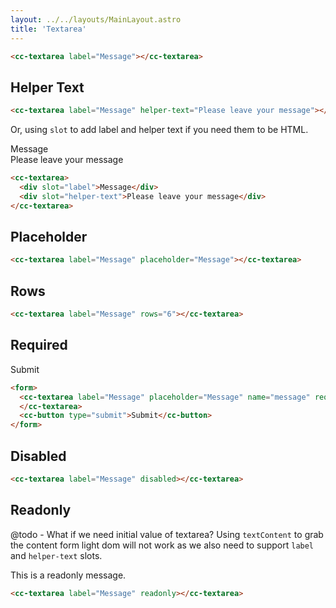 ```yaml
---
layout: ../../layouts/MainLayout.astro
title: 'Textarea'
---
```


<div class="preview" style="display: block;">
  <cc-textarea label="Message"></cc-textarea>
</div>

```html
<cc-textarea label="Message"></cc-textarea>
```

## Helper Text

<div class="preview" style="display: block;">
<cc-textarea label="Message" helper-text="Please leave your message"></cc-textarea>
</div>

```html
<cc-textarea label="Message" helper-text="Please leave your message"></cc-textarea>
```

Or, using `slot` to add label and helper text if you need them to be HTML.

<div class="preview" style="display: block;">
  <cc-textarea>
    <div slot="label">Message</div>
    <div slot="helper-text">Please leave your message</div>
  </cc-textarea>
</div>

```html
<cc-textarea>
  <div slot="label">Message</div>
  <div slot="helper-text">Please leave your message</div>
</cc-textarea>
```

## Placeholder

<div class="preview" style="display: block;">
  <cc-textarea label="Message" placeholder="Message">
  </cc-textarea>
</div>

```html
<cc-textarea label="Message" placeholder="Message"></cc-textarea>
```

## Rows

<div class="preview" style="display: block;">
<cc-textarea label="Message" rows="6"></cc-textarea>
</div>

```html
<cc-textarea label="Message" rows="6"></cc-textarea>
```

## Required

<div class="preview" style="display: block;">
  <form>
    <cc-textarea label="Message" placeholder="Message" name="message" required>
    </cc-textarea>
    <cc-button type="submit">Submit</cc-button>
  </form>
</div>

```html
<form>
  <cc-textarea label="Message" placeholder="Message" name="message" required>
  </cc-textarea>
  <cc-button type="submit">Submit</cc-button>
</form>
```

## Disabled

<div class="preview" style="display: block;">
<cc-textarea label="Message" disabled></cc-textarea>
</div>

```html
<cc-textarea label="Message" disabled></cc-textarea>
```

## Readonly

@todo - What if we need initial value of textarea? Using `textContent` to grab the content form light dom will not work as we also need to support `label` and `helper-text` slots.

<div class="preview" style="display: block;">
<cc-textarea label="Message" readonly>This is a readonly message.</cc-textarea>
</div>

```html
<cc-textarea label="Message" readonly></cc-textarea>
```

